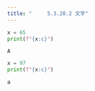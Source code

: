 ```yaml
---
title: "　　　5.3.20.2 文字"
---
```


```python:サンプルコード：sample_315.py
x = 65
print(f"{x:c}")
```

```text:実行結果
A
```

```python:サンプルコード：sample_316.py
x = 97
print(f"{x:c}")
```

```text:実行結果
a
```